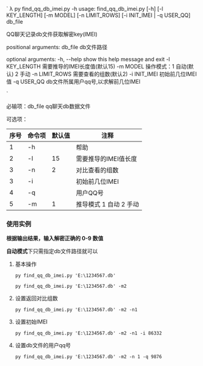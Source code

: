 `
λ  py find_qq_db_imei.py -h
usage: find_qq_db_imei.py [-h] [-l KEY_LENGTH] [-m MODEL] [-n LIMIT_ROWS]
                          [-i INIT_IMEI | -q USER_QQ]
                          db_file

QQ聊天记录db文件获取解密key(IMEI)

positional arguments:
  db_file        db文件路径

optional arguments:
  -h, --help     show this help message and exit
  -l KEY_LENGTH  需要推导的IMEI长度值(默认15)
  -m MODEL       操作模式：1 自动(默认) 2 手动
  -n LIMIT_ROWS  需要查看的组数(默认2)
  -i INIT_IMEI   初始前几位IMEI值
  -q USER_QQ     db文件所属用户qq号,以求解前几位IMEI

`

必输项：db_file  qq聊天db数据文件

可选项：

| 序号 | 命令项 | 默认值 | 注释                   |
| ---- | ------ | ------ | ---------------------- |
| 1    | -h     |        | 帮助                   |
| 2    | -l     | 15     | 需要推导的IMEI值长度   |
| 3    | -n     | 2      | 对比查看的组数         |
| 3    | -i     |        | 初始前几位IMEI         |
| 4    | -q     |        | 用户QQ号               |
| 5    | -m     | 1      | 推导模式 1 自动 2 手动 |



### 使用实例

**根据输出结果，输入解密正确的 0-9 数值**

**自动模式**下只需指定db文件路径就可以

1. 基本操作

   `py find_qq_db_imei.py 'E:\1234567.db'`

   `py find_qq_db_imei.py 'E:\1234567.db' -m2`

2. 设置返回对比组数

   `py find_qq_db_imei.py 'E:\1234567.db' -m2 -n1`

3. 设置初始IMEI

   `py find_qq_db_imei.py 'E:\1234567.db' -m2 -n1 -i 86332`

4. 设置db文件的用户qq号

   `py find_qq_db_imei.py 'E:\1234567.db' -m2 -n 1 -q 9876`

   
